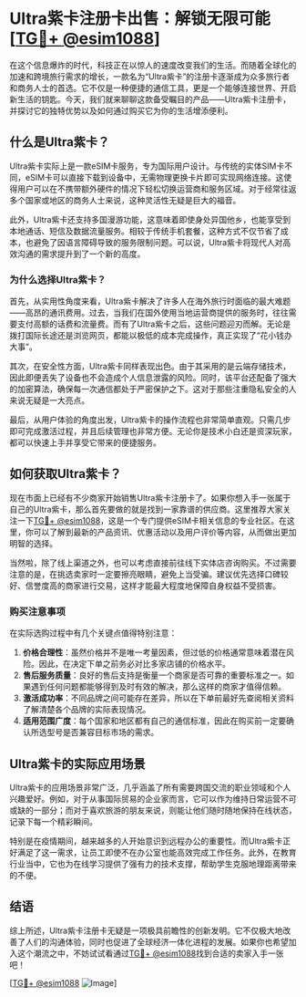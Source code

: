 # Ultra紫卡注册卡出售：解锁无限可能[[TG💪+ @esim1088](https://t.me/s/esim1088)]

在这个信息爆炸的时代，科技正在以惊人的速度改变我们的生活。而随着全球化的加速和跨境旅行需求的增长，一款名为“Ultra紫卡”的注册卡逐渐成为众多旅行者和商务人士的首选。它不仅是一种便捷的通信工具，更是一个能够连接世界、开启新生活的钥匙。今天，我们就来聊聊这款备受瞩目的产品——Ultra紫卡注册卡，并探讨它的独特优势以及如何通过购买它为你的生活增添便利。

## 什么是Ultra紫卡？

Ultra紫卡实际上是一款eSIM卡服务，专为国际用户设计。与传统的实体SIM卡不同，eSIM卡可以直接下载到设备中，无需物理更换卡片即可实现网络连接。这使得用户可以在不携带额外硬件的情况下轻松切换运营商和服务区域。对于经常往返多个国家或地区的商务人士来说，这种灵活性无疑是巨大的福音。

此外，Ultra紫卡还支持多国漫游功能，这意味着即使身处异国他乡，也能享受到本地通话、短信及数据流量服务。相较于传统手机套餐，这种方式不仅节省了成本，也避免了因语言障碍导致的服务限制问题。可以说，Ultra紫卡将现代人对高效沟通的需求提升到了一个新的高度。

### 为什么选择Ultra紫卡？

首先，从实用性角度来看，Ultra紫卡解决了许多人在海外旅行时面临的最大难题——高昂的通讯费用。过去，当我们在国外使用当地运营商提供的服务时，往往需要支付高额的话费和流量费。而有了Ultra紫卡之后，这些问题迎刃而解。无论是拨打国际长途还是浏览网页，都能以极低的成本完成操作，真正实现了“花小钱办大事”。

其次，在安全性方面，Ultra紫卡同样表现出色。由于其采用的是云端存储技术，因此即便丢失了设备也不会造成个人信息泄露的风险。同时，该平台还配备了强大的加密算法，确保每一次通信都处于严密保护之下。这对于那些注重隐私安全的人来说无疑是一大亮点。

最后，从用户体验的角度出发，Ultra紫卡的操作流程也非常简单直观。只需几步即可完成激活过程，并且后续管理也非常方便。无论你是技术小白还是资深玩家，都可以快速上手并享受它带来的便捷服务。

## 如何获取Ultra紫卡？

现在市面上已经有不少商家开始销售Ultra紫卡注册卡了。如果你想入手一张属于自己的Ultra紫卡，那么首先要做的就是找到一家靠谱的供应商。这里推荐大家关注一下[TG💪+ @esim1088](https://t.me/s/esim1088)，这是一个专门提供eSIM卡相关信息的专业社区。在这里，你可以了解到最新的产品资讯、优惠活动以及用户评价等内容，从而做出更加明智的选择。

当然啦，除了线上渠道之外，也可以考虑直接前往线下实体店咨询购买。不过需要注意的是，在挑选卖家时一定要擦亮眼睛，避免上当受骗。建议优先选择口碑较好、信誉度高的商家进行交易，这样才能最大程度地保障自身权益不受损害。

### 购买注意事项

在实际选购过程中有几个关键点值得特别注意：

1. **价格合理性**：虽然价格并不是唯一考量因素，但过低的价格通常意味着潜在风险。因此，在决定下单之前务必对比多家店铺的价格水平。
2. **售后服务质量**：良好的售后支持是衡量一个商家是否可靠的重要标准之一。如果遇到任何问题都能够得到及时有效的解决，那么这样的商家才值得信赖。
3. **激活成功率**：不同品牌之间可能存在差异，所以在下单前最好先查阅相关资料了解清楚各个品牌的实际表现情况。
4. **适用范围广度**：每个国家和地区都有自己的通信标准，因此在购买前一定要确认所选型号是否兼容目标市场的需求。

## Ultra紫卡的实际应用场景

Ultra紫卡的应用场景非常广泛，几乎涵盖了所有需要跨国交流的职业领域和个人兴趣爱好。例如，对于从事国际贸易的企业家而言，它可以作为维持日常运营不可或缺的一部分；而对于喜欢旅游的朋友来说，则能让他们随时随地保持在线状态，记录下每一个精彩瞬间。

特别是在疫情期间，越来越多的人开始意识到远程办公的重要性。而Ultra紫卡正好满足了这一需求，让员工即使不在办公室也能高效完成工作任务。此外，在教育行业当中，它也为在线学习提供了强有力的技术支撑，帮助学生克服地理距离带来的不便。

## 结语

综上所述，Ultra紫卡注册卡无疑是一项极具前瞻性的创新发明。它不仅极大地改善了人们的沟通体验，同时也促进了全球经济一体化进程的发展。如果你也希望加入这个潮流之中，不妨试试看通过[TG💪+ @esim1088](https://t.me/s/esim1088)找到合适的卖家入手一张吧！

[[TG💪+ @esim1088](https://t.me/s/esim1088) ![Image](https://i.postimg.cc/4NQfJmqS/Snipaste-2025-05-13-00-14-12.png)]